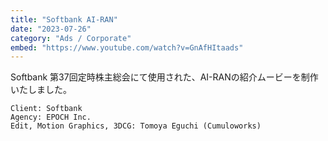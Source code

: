 ```yaml
---
title: "Softbank AI-RAN"
date: "2023-07-26"
category: "Ads / Corporate"
embed: "https://www.youtube.com/watch?v=GnAfHItaads"
---
```



Softbank 第37回定時株主総会にて使用された、AI-RANの紹介ムービーを制作いたしました。

```plaintext
Client: Softbank
Agency: EPOCH Inc.
Edit, Motion Graphics, 3DCG: Tomoya Eguchi (Cumuloworks)
```
